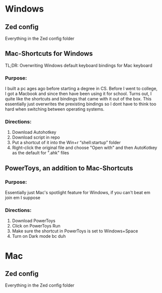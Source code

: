 # Windows
## Zed config
Everything in the Zed config folder

## Mac-Shortcuts for Windows
TL;DR: Overwriting Windows default keyboard bindings for Mac keyboard

### Purpose:
I built a pc ages ago before starting a degree in CS. Before I went to college, I got a Macbook and 
since then have been using it for school. Turns out, I quite like the shortcuts and bindings that 
came with it out of the box. This essentially just overwrites the prexisting bindings so I dont have 
to think too hard when switching between operating systems. 

### Directions:
1. Download Autohotkey
2. Download script in repo
3. Put a shortcut of it into the Win+r “shell:startup” folder
4. Right-click the original file and choose "Open with" and then AutoKotkey as the default for ".ahk" files


## PowerToys, an addition to Mac-Shortcuts

### Purpose:
Essentially just Mac's spotlight feature for Windows, if you can't beat em join em I suppose

### Directions:
1. Download PowerToys
2. Click on PowerToys Run
3. Make sure the shortcut in PowerToys is set to Windows+Space
4. Turn on Dark mode bc duh


# Mac
## Zed config
Everything in the Zed config folder

